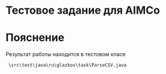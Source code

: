 Тестовое задание для AIMCo
==========================

Пояснение
=========
Результат работы находится в тестовом класе

`` 
\src\test\java\ru\glazkov\task\ParseCSV.java
``
